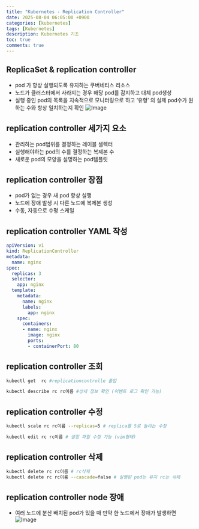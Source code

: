 ```yaml
---
title: "Kubernetes - Replication Controller"
date: 2025-08-04 06:05:00 +0900
categories: [kubernetes]
tags: [Kubernetes]
description: Kubernetes 기초
toc: true
comments: true
---
```


## ReplicaSet & replication controller

- pod 가 항상 실행되도록 유지하는 쿠버네티스 리소스
- 노드가 클러스터에서 사라지는 경우 해당 pod를 감지하고 대체 pod생성
- 실행 중인 pod의 목록을 지속적으로 모니터링으로 하고 ‘유형’ 의 실제 pod수가 원하는 수와 항상 일치하는지 확인
![Image](https://prod-files-secure.s3.us-west-2.amazonaws.com/e6db513d-ec54-40ff-aa74-2487b0bcfe15/62301a90-6c63-42b4-adb7-d05287ad1abc/Untitled.png?X-Amz-Algorithm=AWS4-HMAC-SHA256&X-Amz-Content-Sha256=UNSIGNED-PAYLOAD&X-Amz-Credential=ASIAZI2LB4664EKON5QX%2F20250804%2Fus-west-2%2Fs3%2Faws4_request&X-Amz-Date=20250804T064906Z&X-Amz-Expires=3600&X-Amz-Security-Token=IQoJb3JpZ2luX2VjEAYaCXVzLXdlc3QtMiJGMEQCIBLfSTlfYQ0fXX9EXdLMHZCw%2BGW3RWv80UrhbXNtYcqCAiBAck88WLsMQinBEm%2B6PZ0P6wxM7HbCU5a8LLPHbIPEHyr%2FAwg%2FEAAaDDYzNzQyMzE4MzgwNSIMowZ3dUDwMufikreCKtwDcGVndNjBy1usIr75OKoeW4zeZDo15A%2BW6%2FHBxGpvZ5JcFaF63bECAJN3tDroQHUKmcYiMvDnS4Q6olkDp1tAVyfw920e3uEecXkAjBLIegvsCXSxomUh9o%2BT%2FTR%2FAWUdrEYPuXRtT7zTnam2Nz3Vl1%2BFGzhxrLMZIg%2BU%2BDJP%2BPqAIFOstSdaPkBkan3xi1yML71EjmnjK0N5IHt4bq65Hxl7dYPoO3fkyFTKm75zEc66KuDAfX2jfR6Z83%2BpBGk5lp%2FmFTgJgHlQFjDn1AhJpdQAF09cUdrNLRcePiK0aq%2BopkrgT9wsZ1FLcyPG0eh1GuJbnBsYyfqXDjAC4eep67xVb%2BjAX8Pq5AmRKHVfHJe6oK1rKEjaA21AYeorJyWfJWwlH62Dydl6vw%2Bmh5U1ZTQ274CXpHxelDVK9MvFRu2sFaXZhq3Sduv7eDRPYi0wZtOxIv5AzafpAVA65LojFBMwkJYwF%2BcodnuRzLYVnjgJWncycBburxpKNW7RvqAwwyB2AV%2FOUgKj3ZGkJG4r9BxBIpwp2Au8NU6r%2BP8Qr2uAhK14YSRfHEgByY%2FtL%2F1UDov%2BsUYVwINKeFA5JgBXzn3XhVtbjWC4XoYNgpoqESGTnAAupSR8RAcg3how5I3BxAY6pgHYNLqdb%2BG0Sixbfo%2BZ%2BPLEsqTUEjp3rv0aEX588wx8SOHriOTxLNCt6k6OId%2F5qlxknl1GI7G0y5jkiwyUb56s2BMEENRahP0G6oV7Of1U73ff7XksUsiY4j3sGLEuVarpI3DDmVQugj6Yc35WZEZqAv9IKs79GE4zoy%2BKE7mhiOTx%2B2iSzeYhlIeM4MjX384XqSFecChUIDzG1h7tBri8eohwAfMI&X-Amz-Signature=bd42b8ce6d7abae443bca8ae7db0a9e652d7be8cfc5f6f8c3b178d19f33da58d&X-Amz-SignedHeaders=host&x-amz-checksum-mode=ENABLED&x-id=GetObject)

 

## replication controller 세가지 요소

- 관리하는 pod범위를 결정하는 레이블 셀렉터
- 실행해야하는 pod의 수를 결정하는 복제본 수
- 새로운 pod의 모양을 설명하는 pod템플릿
## replication controller 장점 

- pod가 없는 경우 새 pod 항상 실행
- 노드에 장애 발생 시 다른 노드에 복제본 생성
- 수동, 자동으로 수평 스케일
## replication controller YAML 작성

```yaml
apiVersion: v1
kind: ReplicationController
metadata:
  name: nginx
spec:
  replicas: 3
  selector:
    app: nginx
  template:
    metadata:
      name: nginx
      labels:
        app: nginx
    spec:
      containers:
      - name: nginx
        image: nginx
        ports:
        - containerPort: 80
```

## replication controller 조회

```bash
kubectl get  rc #replicationcontrolle 줄임
```

```bash
kubectl describe rc rc이름 #상세 정보 확인 (이벤트 로그 확인 가능)
```

## replication controller 수정

```bash
kubectl scale rc rc이름 --replicas=5 # replica를 5로 늘리는 수정

kubectl edit rc rc이름 # 설정 파일 수정 가능 (vim형태)
```

## replication controller 삭제

```bash
kubectl delete rc rc이름 # rc삭제
kubectl delete rc rc이름 --cascade=false # 실행된 pod는 유지 rc는 삭제
```

## replication controller node 장애 

- 여러 노드에 분산 배치된 pod가 있을 때 만약 한 노드에서 장애가 발생하면 
![Image](https://prod-files-secure.s3.us-west-2.amazonaws.com/e6db513d-ec54-40ff-aa74-2487b0bcfe15/5734a11c-7eb9-439a-94e2-3aa375662766/Untitled.png?X-Amz-Algorithm=AWS4-HMAC-SHA256&X-Amz-Content-Sha256=UNSIGNED-PAYLOAD&X-Amz-Credential=ASIAZI2LB4664EKON5QX%2F20250804%2Fus-west-2%2Fs3%2Faws4_request&X-Amz-Date=20250804T064907Z&X-Amz-Expires=3600&X-Amz-Security-Token=IQoJb3JpZ2luX2VjEAYaCXVzLXdlc3QtMiJGMEQCIBLfSTlfYQ0fXX9EXdLMHZCw%2BGW3RWv80UrhbXNtYcqCAiBAck88WLsMQinBEm%2B6PZ0P6wxM7HbCU5a8LLPHbIPEHyr%2FAwg%2FEAAaDDYzNzQyMzE4MzgwNSIMowZ3dUDwMufikreCKtwDcGVndNjBy1usIr75OKoeW4zeZDo15A%2BW6%2FHBxGpvZ5JcFaF63bECAJN3tDroQHUKmcYiMvDnS4Q6olkDp1tAVyfw920e3uEecXkAjBLIegvsCXSxomUh9o%2BT%2FTR%2FAWUdrEYPuXRtT7zTnam2Nz3Vl1%2BFGzhxrLMZIg%2BU%2BDJP%2BPqAIFOstSdaPkBkan3xi1yML71EjmnjK0N5IHt4bq65Hxl7dYPoO3fkyFTKm75zEc66KuDAfX2jfR6Z83%2BpBGk5lp%2FmFTgJgHlQFjDn1AhJpdQAF09cUdrNLRcePiK0aq%2BopkrgT9wsZ1FLcyPG0eh1GuJbnBsYyfqXDjAC4eep67xVb%2BjAX8Pq5AmRKHVfHJe6oK1rKEjaA21AYeorJyWfJWwlH62Dydl6vw%2Bmh5U1ZTQ274CXpHxelDVK9MvFRu2sFaXZhq3Sduv7eDRPYi0wZtOxIv5AzafpAVA65LojFBMwkJYwF%2BcodnuRzLYVnjgJWncycBburxpKNW7RvqAwwyB2AV%2FOUgKj3ZGkJG4r9BxBIpwp2Au8NU6r%2BP8Qr2uAhK14YSRfHEgByY%2FtL%2F1UDov%2BsUYVwINKeFA5JgBXzn3XhVtbjWC4XoYNgpoqESGTnAAupSR8RAcg3how5I3BxAY6pgHYNLqdb%2BG0Sixbfo%2BZ%2BPLEsqTUEjp3rv0aEX588wx8SOHriOTxLNCt6k6OId%2F5qlxknl1GI7G0y5jkiwyUb56s2BMEENRahP0G6oV7Of1U73ff7XksUsiY4j3sGLEuVarpI3DDmVQugj6Yc35WZEZqAv9IKs79GE4zoy%2BKE7mhiOTx%2B2iSzeYhlIeM4MjX384XqSFecChUIDzG1h7tBri8eohwAfMI&X-Amz-Signature=0399ff56101966997ad6fdb0f3a2200bb10ac289f61883bd378d730f0a6a5a20&X-Amz-SignedHeaders=host&x-amz-checksum-mode=ENABLED&x-id=GetObject)


